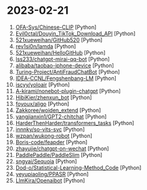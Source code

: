# 2023-02-21

1. [OFA-Sys/Chinese-CLIP](https://github.com/OFA-Sys/Chinese-CLIP "Chinese version of CLIP which achieves Chinese cross-modal retrieval and representation generation.") [Python]
2. [Evil0ctal/Douyin_TikTok_Download_API](https://github.com/Evil0ctal/Douyin_TikTok_Download_API "🚀「Douyin_TikTok_Download_API」是一个开箱即用的高性能异步抖音|TikTok数据爬取工具，支持API调用，在线批量解析及下载。") [Python]
3. [521xueweihan/GitHub520](https://github.com/521xueweihan/GitHub520 "😘 让你“爱”上 GitHub，解决访问时图裂、加载慢的问题。（无需安装）") [Python]
4. [rev1si0n/lamda](https://github.com/rev1si0n/lamda "⚡️ Android reverse engineering & automation framework | 史上最强安卓抓包/逆向/HOOK & 云手机/远程桌面/自动化辅助框架，你的工作从未如此简单快捷。") [Python]
5. [521xueweihan/HelloGitHub](https://github.com/521xueweihan/HelloGitHub "分享 GitHub 上有趣、入门级的开源项目。Share interesting, entry-level open source projects on GitHub.") [Python]
6. [lss233/chatgpt-mirai-qq-bot](https://github.com/lss233/chatgpt-mirai-qq-bot "🚀 一键部署！真正的 ChatGPT QQ 聊天机器人！支持 ChatGPT Plus，多账号负载均衡，人设调教，对话上下文，文字转图片发送，代理加速 (内有视频教程）") [Python]
7. [alibaba/taobao-iphone-device](https://github.com/alibaba/taobao-iphone-device "tidevice can be used to communicate with iPhone device") [Python]
8. [Turing-Project/AntiFraudChatBot](https://github.com/Turing-Project/AntiFraudChatBot "A simple prompt-chatting AI based on wechaty and fintuned NLP model") [Python]
9. [IDEA-CCNL/Fengshenbang-LM](https://github.com/IDEA-CCNL/Fengshenbang-LM "Fengshenbang-LM(封神榜大模型)是IDEA研究院认知计算与自然语言研究中心主导的大模型开源体系，成为中文AIGC和认知智能的基础设施。") [Python]
10. [iscyy/yoloair](https://github.com/iscyy/yoloair "🔥🔥🔥YOLOv5, YOLOv6, YOLOv7, YOLOv8, PPYOLOE, YOLOX, YOLOR, YOLOv4, YOLOv3, Transformer, Attention, TOOD and Improved-YOLOv5-YOLOv7... Support to improve backbone, neck, head, loss, IoU, NMS and other modules🚀") [Python]
11. [A-kirami/nonebot-plugin-chatgpt](https://github.com/A-kirami/nonebot-plugin-chatgpt "") [Python]
12. [HibiKier/zhenxun_bot](https://github.com/HibiKier/zhenxun_bot "基于 Nonebot2 和 go-cqhttp 开发，以 postgresql 作为数据库，非常可爱的绪山真寻bot") [Python]
13. [foyoux/aligo](https://github.com/foyoux/aligo "🔥简单、易用、可扩展的阿里云盘 API 接口库🚀") [Python]
14. [Zakkoree/woiden_extend](https://github.com/Zakkoree/woiden_extend "woiden.id and hax.co.id auto extend") [Python]
15. [yangjianxin1/GPT2-chitchat](https://github.com/yangjianxin1/GPT2-chitchat "GPT2 for Chinese chitchat/用于中文闲聊的GPT2模型(实现了DialoGPT的MMI思想)") [Python]
16. [HarderThenHarder/transformers_tasks](https://github.com/HarderThenHarder/transformers_tasks "⭐️ NLP Algorithms with transformers lib. Supporting Text-Classification, Text-Generation, Information-Extraction, Text-Matching, RLHF etc.") [Python]
17. [innnky/so-vits-svc](https://github.com/innnky/so-vits-svc "基于vits与softvc的歌声音色转换模型") [Python]
18. [wzpan/wukong-robot](https://github.com/wzpan/wukong-robot "🤖 wukong-robot 是一个简单、灵活、优雅的中文语音对话机器人/智能音箱项目，还可能是首个支持脑机交互的开源智能音箱项目。") [Python]
19. [Boris-code/feapder](https://github.com/Boris-code/feapder "🚀🚀🚀feapder is an easy to use, powerful crawler framework | feapder是一款上手简单，功能强大的Python爬虫框架。内置AirSpider、Spider、TaskSpider、BatchSpider四种爬虫解决不同场景的需求。且支持断点续爬、监控报警、浏览器渲染、海量数据去重等功能。更有功能强大的爬虫管理系统feaplat为其提供方便的部署及调度") [Python]
20. [zhayujie/chatgpt-on-wechat](https://github.com/zhayujie/chatgpt-on-wechat "使用ChatGPT搭建微信聊天机器人，基于OpenAI API和itchat实现。Wechat robot based on ChatGPT, which using OpenAI api and itchat library.") [Python]
21. [PaddlePaddle/PaddleSlim](https://github.com/PaddlePaddle/PaddleSlim "PaddleSlim is an open-source library for deep model compression and architecture search.") [Python]
22. [sngyai/Sequoia](https://github.com/sngyai/Sequoia "A股自动选股程序，实现了海龟交易法则、缠中说禅牛市买点，以及其他若干种技术形态") [Python]
23. [Dod-o/Statistical-Learning-Method_Code](https://github.com/Dod-o/Statistical-Learning-Method_Code "手写实现李航《统计学习方法》书中全部算法") [Python]
24. [yeyupiaoling/PPASR](https://github.com/yeyupiaoling/PPASR "基于PaddlePaddle实现端到端中文语音识别，从入门到实战，超简单的入门案例，超实用的企业项目。支持当前最流行的DeepSpeech2、Conformer、Squeezeformer模型") [Python]
25. [LlmKira/Openaibot](https://github.com/LlmKira/Openaibot "resurrect-ChatGPT 🤖Chatbot/Voice Assistant | 📱Cross-Platform | 🦾 Async | 🗣 Good Contextual Support | 🌻 sh & docker Deployment| 🔌API Server Provided| 🎤 Azure/Vits for Voice Chatting |🌎 Real-time Information Searching| 📷Multi-modal/Image Understanding | 💐Self-maintained LLM Framework|ChatGPT Like") [Python]
